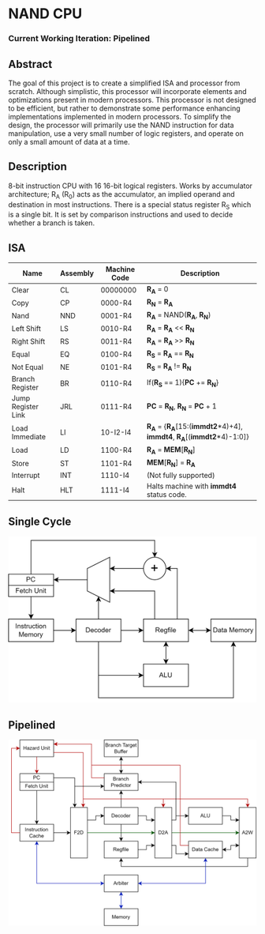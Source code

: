 # NAND CPU
### Current Working Iteration: Pipelined

## Abstract
The goal of this project is to create a simplified ISA and processor from scratch. Although simplistic, this processor will incorporate elements and optimizations present in modern processors. This processor is not designed to be efficient, but rather to demonstrate some performance enhancing implementations implemented in modern processors. To simplify the design, the processor will primarily use the NAND instruction for data manipulation, use a very small number of logic registers, and operate on only a small amount of data at a time.

## Description
8-bit instruction CPU with 16 16-bit logical registers. Works by accumulator architecture; R<sub>A</sub> (R<sub>0</sub>) acts as the accumulator, an implied operand and destination in most instructions. There is a special status register R<sub>S</sub> which is a single bit. It is set by comparison instructions and used to decide whether a branch is taken.

## ISA

| Name | Assembly | Machine Code | Description |
| -------- | -------- | -------- | -------- |
| Clear | CL | 00000000 | **R<sub>A</sub>** = 0 |
| Copy | CP | 0000-R4 | **R<sub>N</sub>** = **R<sub>A</sub>** |
| Nand | NND | 0001-R4 | **R<sub>A</sub>** = NAND(**R<sub>A</sub>**, **R<sub>N</sub>**) |
| Left Shift | LS | 0010-R4 | **R<sub>A</sub>** = **R<sub>A</sub>** << **R<sub>N</sub>** |
| Right Shift | RS | 0011-R4 | **R<sub>A</sub>** = **R<sub>A</sub>** >> **R<sub>N</sub>** |
| Equal | EQ | 0100-R4 | **R<sub>S</sub>** = **R<sub>A</sub>** == **R<sub>N</sub>** |
| Not Equal | NE | 0101-R4 | **R<sub>S</sub>** = **R<sub>A</sub>** != **R<sub>N</sub>** |
| Branch Register | BR | 0110-R4 | If(**R<sub>S</sub>** == 1){**PC** += **R<sub>N</sub>**} |
| Jump Register Link | JRL | 0111-R4 | **PC** = **R<sub>N</sub>**, **R<sub>N</sub>** = **PC** + 1 |
| Load Immediate | LI | 10-I2-I4 | **R<sub>A</sub>** = {**R<sub>A</sub>**[15:(**immdt2**\*4)+4], **immdt4**, **R<sub>A</sub>**[(**immdt2**\*4)-1:0]} |
| Load | LD | 1100-R4 | **R<sub>A</sub>** = **MEM**[**R<sub>N</sub>**] |
| Store | ST | 1101-R4 | **MEM**[**R<sub>N</sub>**] = **R<sub>A</sub>** |
| Interrupt | INT | 1110-I4 | (Not fully supported) |
| Halt | HLT | 1111-I4 | Halts machine with **immdt4** status code. |

## Single Cycle
<img src="/Processor/Single Cycle/Single Cycle.png" alt="Single Cycle Diagram">

## Pipelined
<img src="/Processor/Pipelined/Pipelined.png" alt="Pipelined Diagram">

